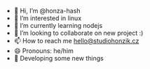 - 👋 Hi, I’m @honza-hash
- 👀 I’m interested in linux
- 🌱 I’m currently learning nodejs
- 💞️ I’m looking to collaborate on new project :)
- 📫 How to reach me hello@studiohonzik.cz
- 😄 Pronouns: he/him
- 🦺 Developing some new things
  
  

<!---
honza-hash/honza-hash is a ✨ special ✨ repository because its `README.md` (this file) appears on your GitHub profile.
You can click the Preview link to take a look at your changes.
--->
